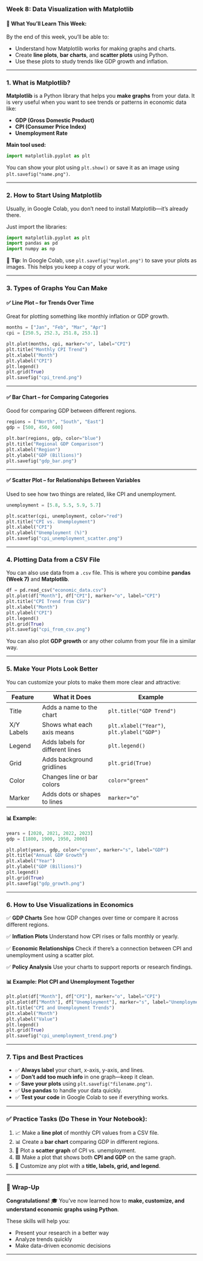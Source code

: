 
### **Week 8: Data Visualization with Matplotlib**

#### 🎯 **What You’ll Learn This Week:**

By the end of this week, you’ll be able to:

* Understand how Matplotlib works for making graphs and charts.
* Create **line plots**, **bar charts**, and **scatter plots** using Python.
* Use these plots to study trends like GDP growth and inflation.

---

### **1. What is Matplotlib?**

**Matplotlib** is a Python library that helps you **make graphs** from your data. It is very useful when you want to see trends or patterns in economic data like:

* **GDP (Gross Domestic Product)**
* **CPI (Consumer Price Index)**
* **Unemployment Rate**

**Main tool used:**

```python
import matplotlib.pyplot as plt
```

You can show your plot using `plt.show()` or save it as an image using `plt.savefig("name.png")`.

---

### **2. How to Start Using Matplotlib**

Usually, in Google Colab, you don’t need to install Matplotlib—it’s already there.

Just import the libraries:

```python
import matplotlib.pyplot as plt
import pandas as pd
import numpy as np
```

🔸 **Tip**: In Google Colab, use `plt.savefig("myplot.png")` to save your plots as images. This helps you keep a copy of your work.

---

### **3. Types of Graphs You Can Make**

#### ✅ **Line Plot** – for Trends Over Time

Great for plotting something like monthly inflation or GDP growth.

```python
months = ["Jan", "Feb", "Mar", "Apr"]
cpi = [250.5, 252.3, 251.8, 253.1]

plt.plot(months, cpi, marker="o", label="CPI")
plt.title("Monthly CPI Trend")
plt.xlabel("Month")
plt.ylabel("CPI")
plt.legend()
plt.grid(True)
plt.savefig("cpi_trend.png")
```

---

#### ✅ **Bar Chart** – for Comparing Categories

Good for comparing GDP between different regions.

```python
regions = ["North", "South", "East"]
gdp = [500, 450, 600]

plt.bar(regions, gdp, color="blue")
plt.title("Regional GDP Comparison")
plt.xlabel("Region")
plt.ylabel("GDP (Billions)")
plt.savefig("gdp_bar.png")
```

---

#### ✅ **Scatter Plot** – for Relationships Between Variables

Used to see how two things are related, like CPI and unemployment.

```python
unemployment = [5.8, 5.5, 5.9, 5.7]

plt.scatter(cpi, unemployment, color="red")
plt.title("CPI vs. Unemployment")
plt.xlabel("CPI")
plt.ylabel("Unemployment (%)")
plt.savefig("cpi_unemployment_scatter.png")
```

---

### **4. Plotting Data from a CSV File**

You can also use data from a `.csv` file. This is where you combine **pandas (Week 7)** and **Matplotlib**.

```python
df = pd.read_csv("economic_data.csv")
plt.plot(df["Month"], df["CPI"], marker="o", label="CPI")
plt.title("CPI Trend from CSV")
plt.xlabel("Month")
plt.ylabel("CPI")
plt.legend()
plt.grid(True)
plt.savefig("cpi_from_csv.png")
```

You can also plot **GDP growth** or any other column from your file in a similar way.

---

### **5. Make Your Plots Look Better**

You can customize your plots to make them more clear and attractive:

| **Feature** | **What it Does**                | **Example**                               |
| ----------- | ------------------------------- | ----------------------------------------- |
| Title       | Adds a name to the chart        | `plt.title("GDP Trend")`                  |
| X/Y Labels  | Shows what each axis means      | `plt.xlabel("Year")`, `plt.ylabel("GDP")` |
| Legend      | Adds labels for different lines | `plt.legend()`                            |
| Grid        | Adds background gridlines       | `plt.grid(True)`                          |
| Color       | Changes line or bar colors      | `color="green"`                           |
| Marker      | Adds dots or shapes to lines    | `marker="o"`                              |

#### 📊 Example:

```python
years = [2020, 2021, 2022, 2023]
gdp = [1800, 1900, 1950, 2000]

plt.plot(years, gdp, color="green", marker="s", label="GDP")
plt.title("Annual GDP Growth")
plt.xlabel("Year")
plt.ylabel("GDP (Billions)")
plt.legend()
plt.grid(True)
plt.savefig("gdp_growth.png")
```

---

### **6. How to Use Visualizations in Economics**

✅ **GDP Charts**
See how GDP changes over time or compare it across different regions.

✅ **Inflation Plots**
Understand how CPI rises or falls monthly or yearly.

✅ **Economic Relationships**
Check if there’s a connection between CPI and unemployment using a scatter plot.

✅ **Policy Analysis**
Use your charts to support reports or research findings.

#### 📊 Example: Plot CPI and Unemployment Together

```python
plt.plot(df["Month"], df["CPI"], marker="o", label="CPI")
plt.plot(df["Month"], df["Unemployment"], marker="s", label="Unemployment")
plt.title("CPI and Unemployment Trends")
plt.xlabel("Month")
plt.ylabel("Value")
plt.legend()
plt.grid(True)
plt.savefig("cpi_unemployment_trend.png")
```

---

### **7. Tips and Best Practices**

* ✅ **Always label** your chart, x-axis, y-axis, and lines.
* ✅ **Don’t add too much info** in one graph—keep it clean.
* ✅ **Save your plots** using `plt.savefig("filename.png")`.
* ✅ **Use pandas** to handle your data quickly.
* ✅ **Test your code** in Google Colab to see if everything works.

---

### ✅ **Practice Tasks (Do These in Your Notebook):**

1. 📈 Make a **line plot** of monthly CPI values from a CSV file.
2. 📊 Create a **bar chart** comparing GDP in different regions.
3. 🔴 Plot a **scatter graph** of CPI vs. unemployment.
4. 🟪 Make a plot that shows both **CPI and GDP** on the same graph.
5. 🎨 Customize any plot with a **title, labels, grid, and legend**.

---

### 🎉 **Wrap-Up**

**Congratulations!** 🎓
You’ve now learned how to **make, customize, and understand economic graphs using Python**.

These skills will help you:

* Present your research in a better way
* Analyze trends quickly
* Make data-driven economic decisions

---

